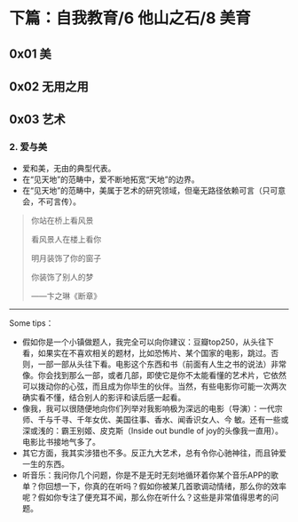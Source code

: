 # 下篇：自我教育/6 他山之石/8 美育

## 0x01 美

## 0x02 无用之用

## 0x03 艺术

### 2. 爱与美

+ 爱和美，无由的典型代表。
+ 在“见天地”的范畴中，爱不断地拓宽“天地”的边界。
+ 在“见天地”的范畴中，美属于艺术的研究领域，但毫无路径依赖可言（只可意会，不可言传）。

> 你站在桥上看风景
> 
> 看风景人在楼上看你
> 
> 明月装饰了你的窗子
> 
> 你装饰了别人的梦
> 
> ——卞之琳《断章》

------------------------------------------------------------

Some tips：

- 假如你是一个小镇做题人，我完全可以向你建议：豆瓣top250，从头往下看，如果实在不喜欢相关的题材，比如恐怖片、某个国家的电影，跳过。否则，一部一部从头往下看。电影这个东西和书（前面有人生之书的说法）非常像。你会找到那么一部，或者几部，即使它是你不太能看懂的艺术片，它依然可以拨动你的心弦，而且成为你毕生的伙伴。当然，有些电影你可能一次两次确实看不懂，结合别人的影评和读后感一起看。
- 像我，我可以很随便地向你们列举对我影响极为深远的电影（导演）：一代宗师、千与千寻、千年女优、美国往事、香水、闻香识女人、今 敏。还有一些或深或浅的：霸王别姬、皮克斯（Inside out bundle of joy的头像我一直用）。电影比书接地气多了。
- 其它方面，我其实涉猎也不多。反正九大艺术，总有令你心驰神往，而且钟爱一生的东西。
- 听音乐：我问你几个问题，你是不是无时无刻地循环着你某个音乐APP的歌单？你回想一下，你真的在听吗？假如你被某几首歌调动情绪，那么你的效率呢？假如你专注了便充耳不闻，那么你在听什么？这些是非常值得思考的问题。